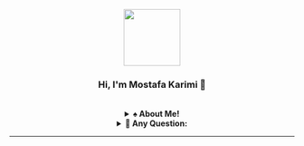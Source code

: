 <p align="center">
  <a href="https://mkarimi21.ir/">
    <img src='https://avataaars.io/?avatarStyle=Circle&topType=ShortHairShortWaved&accessoriesType=Prescription02&hairColor=Black&facialHairType=BeardLight&facialHairColor=Black&clotheType=Hoodie&clotheColor=Black&eyeType=Wink&eyebrowType=Default&mouthType=Smile&skinColor=Light' width="100" height="100">
  </a>
</p>
<h3 align="center">Hi, I'm Mostafa Karimi 👋</h3>
</br>



<details align="center">
<summary>
  <b>♠️ About Me! </b>
  </summary>
<p align="center">
  
  Hi! I'm Mostafa Karimi.
I am an MSc in systems optimization and my skill in the field of Machine Learning engineering and Project Management & Control. I have recently entered Deep Learning engineering and I am interested in working professionally in this field and make business intelligence or etc.
  </br>
  I'm Skilled in Python, MS Power BI and Tableau, MS Project and Excel, and COMFAR.
  </br>
  And I love to learn CEH, Cryptography, Open Source Society and Sociology.
</p>
</br>
</br>

[![Twitter Follow](https://img.shields.io/twitter/follow/MKarimi21?label=Follow&style=social)](https://twitter.com/mkarimi21)

</br>
-----

</details>

<details align="center">
<summary>
  <b>📌 Any Question: </b>
  </summary>

* 📧 [Email](mailto:mkarimi21@hotmail.com),
* 🔗 [LinkedIn](https://www.linkedin.com/in/mkarimi21/), 
* 💙 [Telegram](https://telegram.me/mkarimi21). 


</details>







-----


